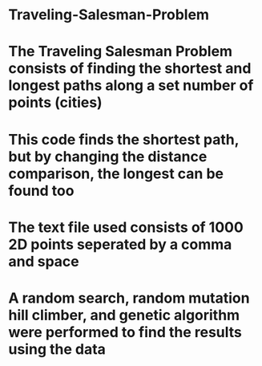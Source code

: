 # Traveling-Salesman-Problem
# The Traveling Salesman Problem consists of finding the shortest and longest paths along a set number of points (cities)
# This code finds the shortest path, but by changing the distance comparison, the longest can be found too
# The text file used consists of 1000 2D points seperated by a comma and space
# A random search, random mutation hill climber, and genetic algorithm were performed to find the results using the data
